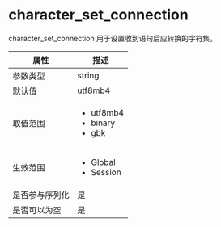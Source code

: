 character_set_connection 
=============================================

character_set_connection 用于设置收到语句后应转换的字符集。


| **属性**  |                                                                       **描述**                                                                        |
|---------|-----------------------------------------------------------------------------------------------------------------------------------------------------|
| 参数类型    | string                                                                                                                                              |
| 默认值     | utf8mb4                                                                                                                                             |
| 取值范围    | <ul><li> utf8mb4  </li><li> binary  </li><li> gbk </li></ul>   |
| 生效范围    | <ul><li>Global</li><li>Session</li></ul>                                            |
| 是否参与序列化 | 是                                                                                                                                                   |
| 是否可以为空  | 是                                                                                                                                                   |



